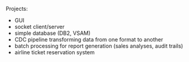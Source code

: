 Projects:
* GUI
* socket client/server
* simple database (DB2, VSAM)
* CDC pipeline transforming data from one format to another
* batch processing for report generation (sales analyses, audit trails)
* airline ticket reservation system